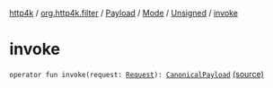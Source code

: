 [http4k](../../../../index.md) / [org.http4k.filter](../../../index.md) / [Payload](../../index.md) / [Mode](../index.md) / [Unsigned](index.md) / [invoke](./invoke.md)

# invoke

`operator fun invoke(request: `[`Request`](../../../../org.http4k.core/-request/index.md)`): `[`CanonicalPayload`](../../../-canonical-payload/index.md) [(source)](https://github.com/http4k/http4k/blob/master/http4k-aws/src/main/kotlin/org/http4k/filter/awsExtensions.kt#L81)